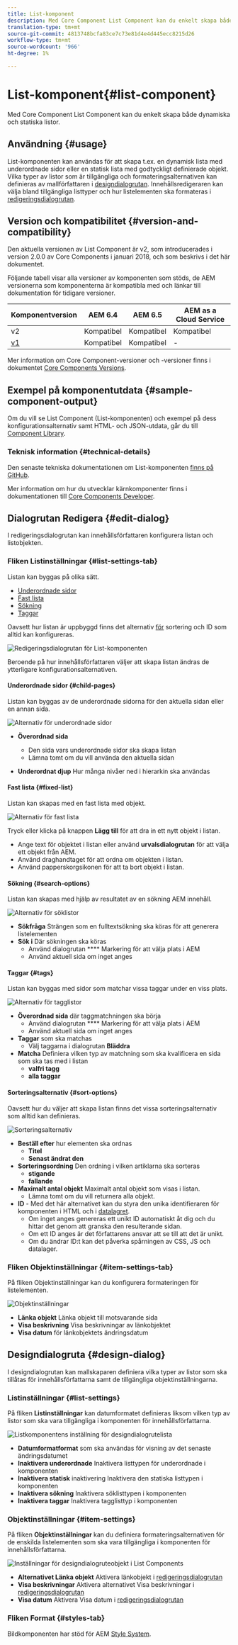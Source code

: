 ```yaml
---
title: List-komponent
description: Med Core Component List Component kan du enkelt skapa både dynamiska och statiska listor.
translation-type: tm+mt
source-git-commit: 4813748bcfa83ce7c73e81d4e4d445ecc8215d26
workflow-type: tm+mt
source-wordcount: '966'
ht-degree: 1%

---
```



# List-komponent{#list-component}

Med Core Component List Component kan du enkelt skapa både dynamiska och statiska listor.

## Användning {#usage}

List-komponenten kan användas för att skapa t.ex. en dynamisk lista med underordnade sidor eller en statisk lista med godtyckligt definierade objekt. Vilka typer av listor som är tillgängliga och formateringsalternativen kan definieras av mallförfattaren i [designdialogrutan](#design-dialog). Innehållsredigeraren kan välja bland tillgängliga listtyper och hur listelementen ska formateras i [redigeringsdialogrutan](#edit-dialog).

## Version och kompatibilitet {#version-and-compatibility}

Den aktuella versionen av List Component är v2, som introducerades i version 2.0.0 av Core Components i januari 2018, och som beskrivs i det här dokumentet.

Följande tabell visar alla versioner av komponenten som stöds, de AEM versionerna som komponenterna är kompatibla med och länkar till dokumentation för tidigare versioner.

| Komponentversion | AEM 6.4 | AEM 6.5 | AEM as a Cloud Service |
|--- |--- |--- |---|
| v2 | Kompatibel | Kompatibel | Kompatibel |
| [v1](v1/list-v1.md) | Kompatibel | Kompatibel | - |

Mer information om Core Component-versioner och -versioner finns i dokumentet [Core Components Versions](/help/versions.md).

## Exempel på komponentutdata {#sample-component-output}

Om du vill se List Component (List-komponenten) och exempel på dess konfigurationsalternativ samt HTML- och JSON-utdata, går du till [Component Library](https://adobe.com/go/aem_cmp_library_list).

### Teknisk information {#technical-details}

Den senaste tekniska dokumentationen om List-komponenten [finns på GitHub](https://adobe.com/go/aem_cmp_tech_list_v2).

Mer information om hur du utvecklar kärnkomponenter finns i dokumentationen till [Core Components Developer](/help/developing/overview.md).

## Dialogrutan Redigera {#edit-dialog}

I redigeringsdialogrutan kan innehållsförfattaren konfigurera listan och listobjekten.

### Fliken Listinställningar {#list-settings-tab}

Listan kan byggas på olika sätt.

* [Underordnade sidor](#child-pages)
* [Fast lista](#fixed-list)
* [Sökning](#search-options)
* [Taggar](#tags)

Oavsett hur listan är uppbyggd finns det alternativ [för](#sort-options) sortering och ID som alltid kan konfigureras.

![Redigeringsdialogrutan för List-komponenten](/help/assets/list-edit.png)

Beroende på hur innehållsförfattaren väljer att skapa listan ändras de ytterligare konfigurationsalternativen.

#### Underordnade sidor {#child-pages}

Listan kan byggas av de underordnade sidorna för den aktuella sidan eller en annan sida.

![Alternativ för underordnade sidor](/help/assets/list-edit-child-pages.png)

* **Överordnad sida**
   * Den sida vars underordnade sidor ska skapa listan
   * Lämna tomt om du vill använda den aktuella sidan

* **Underordnat djup** Hur många nivåer ned i hierarkin ska användas

#### Fast lista {#fixed-list}

Listan kan skapas med en fast lista med objekt.

![Alternativ för fast lista](/help/assets/list-edit-fixed.png)

Tryck eller klicka på knappen **Lägg till** för att dra in ett nytt objekt i listan.

* Ange text för objektet i listan eller använd **urvalsdialogrutan** för att välja ett objekt från AEM.
* Använd draghandtaget för att ordna om objekten i listan.
* Använd papperskorgsikonen för att ta bort objekt i listan.

#### Sökning {#search-options}

Listan kan skapas med hjälp av resultatet av en sökning AEM innehåll.

![Alternativ för söklistor](/help/assets/list-edit-search.png)

* **Sökfråga** Strängen som en fulltextsökning ska köras för att generera listelementen
* **Sök i** Där sökningen ska köras
   * Använd dialogrutan **** Markering för att välja plats i AEM
   * Använd aktuell sida om inget anges

#### Taggar {#tags}

Listan kan byggas med sidor som matchar vissa taggar under en viss plats.

![Alternativ för tagglistor](/help/assets/list-edit-tags.png)

* **Överordnad sida** där taggmatchningen ska börja
   * Använd dialogrutan **** Markering för att välja plats i AEM
   * Använd aktuell sida om inget anges
* **Taggar** som ska matchas
   * Välj taggarna i dialogrutan **Bläddra**
* **Matcha** Definiera vilken typ av matchning som ska kvalificera en sida som ska tas med i listan
   * **valfri tagg**
   * **alla taggar**

#### Sorteringsalternativ {#sort-options}

Oavsett hur du väljer att skapa listan finns det vissa sorteringsalternativ som alltid kan definieras.

![Sorteringsalternativ](/help/assets/list-edit-sort-options.png)

* **Beställ efter** hur elementen ska ordnas
   * **Titel**
   * **Senast ändrat den**
* **Sorteringsordning** Den ordning i vilken artiklarna ska sorteras
   * **stigande**
   * **fallande**
* **Maximalt antal objekt** Maximalt antal objekt som visas i listan.
   * Lämna tomt om du vill returnera alla objekt.
* **ID** - Med det här alternativet kan du styra den unika identifieraren för komponenten i HTML och i [datalagret](/help/developing/data-layer/overview.md).
   * Om inget anges genereras ett unikt ID automatiskt åt dig och du hittar det genom att granska den resulterande sidan.
   * Om ett ID anges är det författarens ansvar att se till att det är unikt.
   * Om du ändrar ID:t kan det påverka spårningen av CSS, JS och datalager.

### Fliken Objektinställningar {#item-settings-tab}

På fliken Objektinställningar kan du konfigurera formateringen för listelementen.

![Objektinställningar](/help/assets/list-edit-items.png)

* **Länka objekt** Länka objekt till motsvarande sida
* **Visa beskrivning** Visa beskrivningar av länkobjektet
* **Visa datum** för länkobjektets ändringsdatum

## Designdialogruta {#design-dialog}

I designdialogrutan kan mallskaparen definiera vilka typer av listor som ska tillåtas för innehållsförfattarna samt de tillgängliga objektinställningarna.

### Listinställningar {#list-settings}

På fliken **Listinställningar** kan datumformatet definieras liksom vilken typ av listor som ska vara tillgängliga i komponenten för innehållsförfattarna.

![Listkomponentens inställning för designdialogrutelista](/help/assets/list-design-list-settings.png)

* **Datumformatformat** som ska användas för visning av det senaste ändringsdatumet
* **Inaktivera underordnade** Inaktivera listtypen för underordnade i komponenten
* **Inaktivera statisk** inaktivering Inaktivera den statiska listtypen i komponenten
* **Inaktivera sökning** Inaktivera söklisttypen i komponenten
* **Inaktivera taggar** Inaktivera tagglisttyp i komponenten

### Objektinställningar {#item-settings}

På fliken **Objektinställningar** kan du definiera formateringsalternativen för de enskilda listelementen som ska vara tillgängliga i komponenten för innehållsförfattarna.

![Inställningar för designdialogruteobjekt i List Components](/help/assets/list-design-item-settings.png)

* **Alternativet Länka objekt** Aktivera länkobjekt i [redigeringsdialogrutan](#edit-dialog)
* **Visa beskrivningar** Aktivera alternativet Visa beskrivningar i [redigeringsdialogrutan](#edit-dialog)
* **Visa datum** Aktivera Visa datum i [redigeringsdialogrutan](#edit-dialog)

### Fliken Format {#styles-tab}

Bildkomponenten har stöd för AEM [Style System](/help/get-started/authoring.md#component-styling).
